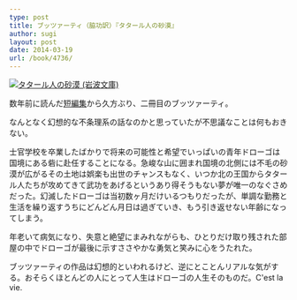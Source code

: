 ```yaml
---
type: post
title: ブッツァーティ（脇功訳）『タタール人の砂漠』
author: sugi
layout: post
date: 2014-03-19
url: /book/4736/
---
```

<a href="http://www.amazon.co.jp/exec/obidos/ASIN/4003271912/chezsugi-22/ref=nosim/" onclick="_gaq.push(['_trackEvent', 'outbound-article', 'http://www.amazon.co.jp/exec/obidos/ASIN/4003271912/chezsugi-22/ref=nosim/', '']);" name="amazletlink" target="_blank"><img src="http://i0.wp.com/ecx.images-amazon.com/images/I/41urtHLWyzL._SL160_.jpg?w=660" alt="タタール人の砂漠 (岩波文庫)" class="alignleft"  data-recalc-dims="1" /></a>

数年前に読んだ<a href="http://asharpminor.com/book/1819/" onclick="_gaq.push(['_trackEvent', 'outbound-article', 'http://asharpminor.com/book/1819/', '短編集']);" title="ブッツァーティ『神を見た犬』">短編集</a>から久方ぶり、二冊目のブッツァーティ。

なんとなく幻想的な不条理系の話なのかと思っていたが不思議なことは何もおきない。

士官学校を卒業したばかりで将来の可能性と希望でいっぱいの青年ドローゴは国境にある砦に赴任することになる。急峻な山に囲まれ国境の北側には不毛の砂漠が広がるその土地は娯楽も出世のチャンスもなく、いつか北の王国からタタール人たちが攻めてきて武功をあげるというあり得そうもない夢が唯一のなぐさめだった。幻滅したドローゴは当初数ヶ月だけいるつもりだったが、単調な勤務と生活を繰り返すうちにどんどん月日は過ぎていき、もう引き返せない年齢になってしまう。

年老いて病気になり、失意と絶望にまみれながらも、ひとりだけ取り残された部屋の中でドローゴが最後に示すささやかな勇気と笑みに心をうたれた。

ブッツァーティの作品は幻想的といわれるけど、逆にとことんリアルな気がする。おそらくほとんどの人にとって人生はドローゴの人生そのものだ。C'est la vie.